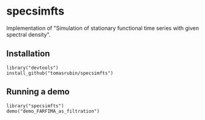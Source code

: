 # specsimfts

Implementation of "Simulation of stationary functional time series with given spectral density".



## Installation

    library("devtools")
    install_github("tomasrubin/specsimfts")

## Running a demo

    library("specsimfts")
    demo("demo_FARFIMA_as_filtration")
